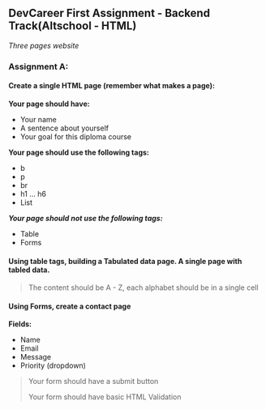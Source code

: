 ## DevCareer First Assignment - Backend Track(Altschool - HTML)
_Three pages website_

### Assignment A: 

#### Create a single HTML page (remember what makes a page):
**Your page should have:**
- Your name
- A sentence about yourself
- Your goal for this diploma course

**Your page should use the following tags:**
- b
- p
- br
- h1 … h6
- List

***Your page should not use the following tags:***
- Table
- Forms

#### Using table tags, building a Tabulated data page.  A single page with tabled data.
> The content should be A - Z, each alphabet should be in a single cell

#### Using Forms, create a contact page

**Fields:**
- Name
- Email
- Message
- Priority (dropdown)

> Your form should have a submit button
>
> Your form should have basic HTML Validation
